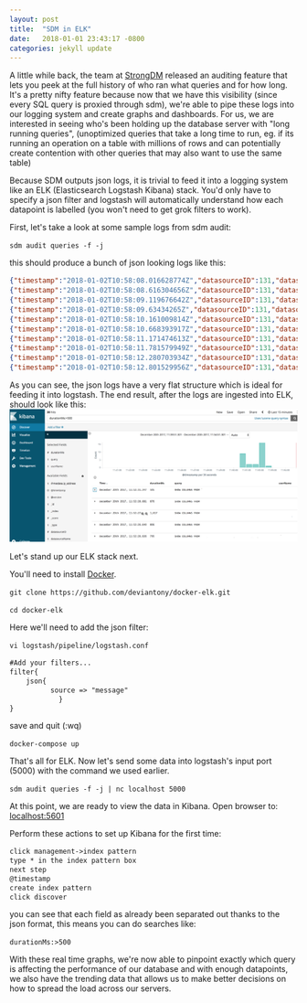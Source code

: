 ```yaml
---
layout: post
title:  "SDM in ELK"
date:   2018-01-01 23:43:17 -0800
categories: jekyll update
---
```


A little while back, the team at [StrongDM](https://www.strongdm.com/) released an auditing feature that lets you peek at the full history of who ran what queries and for how long. It's a pretty nifty feature because now that we have this visibility (since every SQL query is proxied through sdm), we're able to pipe these logs into our logging system and create graphs and dashboards. For us, we are interested in seeing who's been holding up the database server with "long running queries", (unoptimized queries that take a long time to run, eg. if its running an operation on a table with millions of rows and can potentially create contention with other queries that may also want to use the same table)

Because SDM outputs json logs, it is trivial to feed it into a logging system like an ELK (Elasticsearch Logstash Kibana) stack. You'd only have to specify a json filter and logstash will automatically understand how each datapoint is labelled (you won't need to get grok filters to work).

First, let's take a look at some sample logs from sdm audit:

```sdm audit queries -f -j```

this should produce a bunch of json looking logs like this:

```json
{"timestamp":"2018-01-02T10:58:08.016628774Z","datasourceID":131,"datasourceName":"test (testuser@dbserver.local)","userID":1212,"userName":"Dummy User","durationMs":332,"query":"SHOW COLUMNS FROM `mytable`.`somecolumn_special_project_orders`"}
{"timestamp":"2018-01-02T10:58:08.616304656Z","datasourceID":131,"datasourceName":"test (testuser@dbserver.local)","userID":1212,"userName":"Dummy User","durationMs":335,"query":"SHOW TRIGGERS FROM `mytable` WHERE `Table` = 'somecolumn_special_project_orders'"}
{"timestamp":"2018-01-02T10:58:09.119676642Z","datasourceID":131,"datasourceName":"test (testuser@dbserver.local)","userID":1212,"userName":"Dummy User","durationMs":322,"query":"SHOW COLUMNS FROM `mytable`.`somecolumn_special_project_skus`"}
{"timestamp":"2018-01-02T10:58:09.63434265Z","datasourceID":131,"datasourceName":"test (testuser@dbserver.local)","userID":1212,"userName":"Dummy User","durationMs":333,"query":"SHOW TRIGGERS FROM `mytable` WHERE `Table` = 'somecolumn_special_project_skus'"}
{"timestamp":"2018-01-02T10:58:10.161009814Z","datasourceID":131,"datasourceName":"test (testuser@dbserver.local)","userID":1212,"userName":"Dummy User","durationMs":335,"query":"SHOW COLUMNS FROM `mytable`.`somecolumn_special_project_templates`"}
{"timestamp":"2018-01-02T10:58:10.668393917Z","datasourceID":131,"datasourceName":"test (testuser@dbserver.local)","userID":1212,"userName":"Dummy User","durationMs":340,"query":"SHOW TRIGGERS FROM `mytable` WHERE `Table` = 'somecolumn_special_project_templates'"}
{"timestamp":"2018-01-02T10:58:11.171474613Z","datasourceID":131,"datasourceName":"test (testuser@dbserver.local)","userID":1212,"userName":"Dummy User","durationMs":325,"query":"SHOW COLUMNS FROM `mytable`.`somecolumn_special_projects`"}
{"timestamp":"2018-01-02T10:58:11.781579949Z","datasourceID":131,"datasourceName":"test (testuser@dbserver.local)","userID":1212,"userName":"Dummy User","durationMs":331,"query":"SHOW TRIGGERS FROM `mytable` WHERE `Table` = 'somecolumn_special_projects'"}
{"timestamp":"2018-01-02T10:58:12.280703934Z","datasourceID":131,"datasourceName":"test (testuser@dbserver.local)","userID":1212,"userName":"Dummy User","durationMs":323,"query":"SHOW COLUMNS FROM `mytable`.`somecolumn_spreadsheet_images`"}
{"timestamp":"2018-01-02T10:58:12.801529956Z","datasourceID":131,"datasourceName":"test (testuser@dbserver.local)","userID":1212,"userName":"Dummy User","durationMs":345,"query":"SHOW TRIGGERS FROM `mytable` WHERE `Table` = 'somecolumn_spreadsheet_images'"}
```

As you can see, the json logs have a very flat structure which is ideal for feeding it into logstash. The end result, after the logs are ingested into ELK, should look like this:
![sdmelk.png](https://github.com/borgified/borgified.github.io/raw/master/_posts/2018-01-01-sdm-in-elk-01.png)

Let's stand up our ELK stack next.

You'll need to install [Docker](https://www.docker.com/get-docker).

`git clone https://github.com/deviantony/docker-elk.git`

`cd docker-elk`

Here we'll need to add the json filter:

`vi logstash/pipeline/logstash.conf`

```
#Add your filters...
filter{
    json{
          source => "message"
            }
}
```

save and quit (:wq)

`docker-compose up`

That's all for ELK. Now let's send some data into logstash's input port (5000) with the command we used earlier.

`sdm audit queries -f -j | nc localhost 5000`

At this point, we are ready to view the data in Kibana. Open browser to: [localhost:5601](http://localhost:5601)

Perform these actions to set up Kibana for the first time: 
```
click management->index pattern
type * in the index pattern box
next step
@timestamp
create index pattern
click discover
```

you can see that each field as already been separated out thanks to the json format, this means you can do searches like:

`durationMs:>500`

With these real time graphs, we're now able to pinpoint exactly which query is affecting the performance of our database and with enough datapoints, we also have the trending data that allows us to make better decisions on how to spread the load across our servers.

